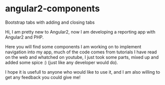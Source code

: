 # angular2-components
Bootstrap tabs with adding and closing tabs

Hi, I am pretty new to Angular2, now I am developing a reporting app with Angular2 and PHP.

Here you will find some components I am working on to implement navigation into my app, much of the code comes from tutorials I have read on the web and whatched on youtube, I just took some parts, mixed up and added some spice :) (just like any developer would do).

I hope it is usefull to anyone who would like to use it, and I am also willing to get any feedback you could give me!
